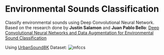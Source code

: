 # Environmental Sounds Classification
Classify environmental sounds using Deep Convolutional Neural Network. 
Based on the research done by **Justin Salamon** and **Juan Pablo Bello**: [Deep Convolutional Neural Networks and Data
Augmentation for Environmental Sound
Classification](https://arxiv.org/abs/1608.04363)

Using [UrbanSound8K](https://urbansounddataset.weebly.com/urbansound8k.html) Dataset:
![mfccs](https://user-images.githubusercontent.com/67902015/153739444-fa9989ac-5e71-4889-8e33-ecba5ada9ffa.PNG)
